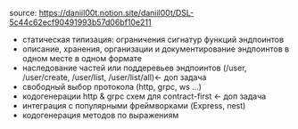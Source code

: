 source: https://daniil00t.notion.site/daniil00t/DSL-5c44c62ecf90491993b57d06bf10e211


- статическая типизация: ограничения сигнатур функций эндпоинтов
- описание, хранения, организации и документирование эндпоинтов в одном месте в одном формате
- наследование частей или поддеревьев эндпоинтов (/user, /user/create, /user/list, /user/list/all)← доп задача
- свободный выбор протокола (http, grpc, ws …)
- кодогенерации http & grpc схем для contract-first ← доп задача
- интеграция с популярными фреймворками (Express, nest)
- кодогенерация методов по выражениям